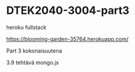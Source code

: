 # DTEK2040-3004-part3

heroku fullstack

https://blooming-garden-35764.herokuapp.com/

Part 3 kokonaisuutena

3.9 tehtävä mongo.js
